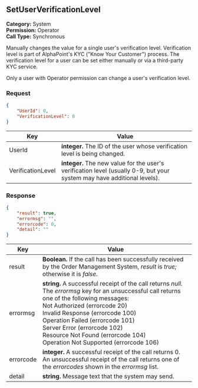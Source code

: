 ## SetUserVerificationLevel

**Category:** System<br />**Permission:** Operator<br />**Call Type:** Synchronous

Manually changes the value for a single user's verification level. Verification level is part of AlphaPoint's KYC ("Know Your Customer") process. The verification level for a user can be set either manually or via a third-party KYC service.

Only a user with Operator permission can change a user's verification level.

### Request

```json
{
    "UserId": 0,
    "VerificationLevel": 0
}
```

| Key               | Value                                                        |
| ----------------- | ------------------------------------------------------------ |
| UserId            | **integer.** The ID of the user whose verification level is being changed. |
| VerificationLevel | **integer.** The new value for the user's verification level (usually 0-9, but your system may have additional levels). |

### Response

```json
{
    "result": true,
    "errormsg": "",
    "errorcode": 0,
    "detail": ""
}
```
| Key       | Value                                                        |
| --------- | ------------------------------------------------------------ |
| result    | **Boolean.** If the call has been successfully received by the Order Management System, *result* is *true;* otherwise it is *false.* |
| errormsg  | **string.** A successful receipt of the call returns *null.* The *errormsg* key for an unsuccessful call returns one of the following messages:<br />Not Authorized (errorcode 20)<br />Invalid Response (errorcode 100)<br />Operation Failed (errorcode 101)<br />Server Error (errorcode 102)<br />Resource Not Found (errorcode 104)<br />Operation Not Supported (errorcode 106) |
| errorcode | **integer.** A successful receipt of the call returns 0. An unsuccessful receipt of the call returns one of the *errorcodes* shown in the *errormsg* list. |
| detail    | **string.** Message text that the system may send.           |

